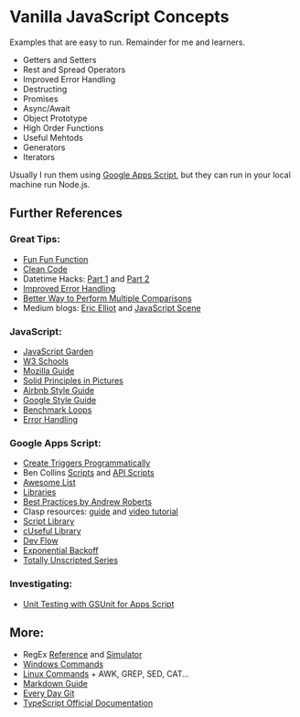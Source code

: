 # Vanilla JavaScript Concepts

Examples that are easy to run. Remainder for me and learners.

- Getters and Setters
- Rest and Spread Operators
- Improved Error Handling
- Destructing
- Promises
- Async/Await
- Object Prototype
- High Order Functions
- Useful Mehtods
- Generators
- Iterators

Usually I run them using [Google Apps Script](https://script.google.com/u/0/home), but they can run in your local machine run Node.js.

## Further References

### Great Tips:

- [Fun Fun Function](https://www.youtube.com/funfunfunction)
- [Clean Code](https://github.com/ryanmcdermott/clean-code-javascript)
- Datetime Hacks: [Part 1](https://www.i-programmer.info/programming/javascript/6322-date-hacks-doing-javascript-date-calculations.html) and [Part 2](https://www.i-programmer.info/programming/javascript/6322-date-hacks-doing-javascript-date-calculations.html?start=1)
- [Improved Error Handling](https://xjamundx.medium.com/custom-javascript-errors-in-es6-aa891b173f87)
- [Better Way to Perform Multiple Comparisons](https://frontstuff.io/a-better-way-to-perform-multiple-comparisons-in-javascript)
- Medium blogs: [Eric Elliot](https://medium.com/@_ericelliott) and [JavaScript Scene](https://medium.com/javascript-scene)

### JavaScript:

- [JavaScript Garden](https://github.com/mpj/JavaScript-Garden)
- [W3 Schools](https://www.w3schools.com/js/default.asp)
- [Mozilla Guide](https://developer.mozilla.org/en-US/docs/Web/JavaScript/Guide)
- [Solid Principles in Pictures](https://medium.com/backticks-tildes/the-s-o-l-i-d-principles-in-pictures-b34ce2f1e898)
- [Airbnb Style Guide](https://github.com/airbnb/javascript/blob/master/README.md#airbnb-javascript-style-guide-)
- [Google Style Guide](https://google.github.io/styleguide/jsguide.html)
- [Benchmark Loops](https://gist.github.com/tanaikech/3331e1e631d619abef8f32c4be14ba3a)
- [Error Handling](https://www.joyent.com/node-js/production/design/errors)

### Google Apps Script:

- [Create Triggers Programmatically](https://spreadsheet.dev/create-triggers-programmatically-using-apps-script)
- Ben Collins [Scripts](https://github.com/benlcollins/apps_script) and [API Scripts](https://github.com/benlcollins/apps_script_apis)
- [Awesome List](https://github.com/contributorpw/google-apps-script-awesome-list)
- [Libraries](https://developers.google.com/apps-script/guides/libraries#guidelines)
- [Best Practices by Andrew Roberts](https://www.andrewroberts.net/google-apps-script/google-apps-script-development-best-practices/)
- Clasp resources: [guide](https://github.com/google/clasp) and [video tutorial](https://www.youtube.com/watch?v=4Qlt3p6N0es)
- [Script Library](https://www.andrewroberts.net/scripts-and-snippets/)
- [cUseful Library](https://github.com/brucemcpherson/cUseful)
- [Dev Flow](https://github.com/rudimusmaximus/DevFlow)
- [Exponential Backoff](https://ramblings.mcpher.com/gassnippets2/exponential-backoff/)
- [Totally Unscripted Series](https://sites.google.com/view/totallyunscripted/previous-episodes?authuser=0)

### Investigating:

- [Unit Testing with GSUnit for Apps Script](https://sites.google.com/site/scriptsexamples/custom-methods/gsunit)

## More:

- RegEx [Reference](https://github.com/google/re2/blob/master/doc/syntax.txt) and [Simulator](https://regex101.com/)
- [Windows Commands](https://www.thomas-krenn.com/en/wiki/Cmd_commands_under_Windows)
- [Linux Commands](https://cheatography.com/davechild/cheat-sheets/linux-command-line/) + AWK, GREP, SED, CAT...
- [Markdown Guide](https://github.com/adam-p/markdown-here/wiki/Markdown-Cheatsheet)
- [Every Day Git](https://github.com/git-for-windows/git/blob/main/Documentation/giteveryday.txt)
- [TypeScript Official Documentation](https://www.typescriptlang.org/docs/handbook/typescript-tooling-in-5-minutes.html)
